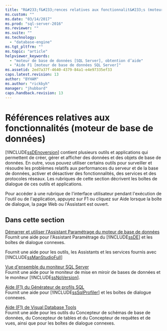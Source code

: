 ```yaml
---
title: "R&#233;f&#233;rences relatives aux fonctionnalit&#233;s (moteur de base de donn&#233;es) | Microsoft Docs"
ms.custom: ""
ms.date: "03/14/2017"
ms.prod: "sql-server-2016"
ms.reviewer: ""
ms.suite: ""
ms.technology: 
  - "database-engine"
ms.tgt_pltfrm: ""
ms.topic: "article"
helpviewer_keywords: 
  - "moteur de base de données [SQL Server], obtention d’aide"
  - "Aide F1 [moteur de base de données SQL Server]"
ms.assetid: 2ed7a37f-4640-4379-84a1-e4e97335ef33
caps.latest.revision: 13
author: "BYHAM"
ms.author: "rickbyh"
manager: "jhubbard"
caps.handback.revision: 13
---
```

# R&#233;f&#233;rences relatives aux fonctionnalit&#233;s (moteur de base de donn&#233;es)
  [!INCLUDE[ssDEnoversion](../includes/ssdenoversion-md.md)] contient plusieurs outils et applications qui permettent de créer, gérer et afficher des données et des objets de base de données. En outre, vous pouvez utiliser certains outils pour surveiller et résoudre les problèmes relatifs aux performances du serveur et de la base de données, activer et désactiver des fonctionnalités, des services et des protocoles réseaux. Les rubriques de cette section décrivent les boîtes de dialogue de ces outils et applications.  
  
 Pour accéder à une rubrique de l'interface utilisateur pendant l'exécution de l'outil ou de l'application, appuyez sur F1 ou cliquez sur Aide lorsque la boîte de dialogue, la page Web ou l'Assistant est ouvert.  
  
## Dans cette section  
 [Démarrer et utiliser l'Assistant Paramétrage du moteur de base de données](../relational-databases/performance/start-and-use-the-database-engine-tuning-advisor.md)  
 Fournit une aide pour l'Assistant Paramétrage du [!INCLUDE[ssDE](../includes/ssde-md.md)] et les boîtes de dialogue connexes.  
  
 Fournit une aide pour les outils, les Assistants et les services fournis avec [!INCLUDE[ssManStudioFull](../includes/ssmanstudiofull-md.md)]  
  
 [Vue d'ensemble du moniteur SQL Server](../database-engine/configure-windows/sql-server-monitor-overview.md)  
 Fournit une aide pour le moniteur de mise en miroir de bases de données et le moniteur [!INCLUDE[ssNoVersion](../includes/ssnoversion-md.md)].  
  
 [Aide (F1) du Générateur de profils SQL](../tools/sql-server-profiler/aide-f1-du-générateur-de-profils-sql.md)  
 Fournit une aide pour [!INCLUDE[ssSqlProfiler](../includes/sssqlprofiler-md.md)] et les boîtes de dialogue connexes.  
  
 [Aide (F1) de Visual Database Tools](../ssms/visual-db-tools/visual-database-tools-f1-help.md)  
 Fournit une aide pour les outils du Concepteur de schémas de base de données, du Concepteur de tables et du Concepteur de requêtes et de vues, ainsi que pour les boîtes de dialogue connexes.  
  
  